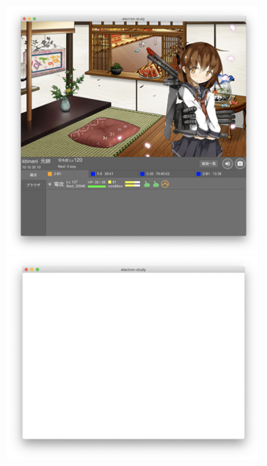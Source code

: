 ![screenshot](https://raw.githubusercontent.com/kbinani/electron-study/master/img/ss1.png)
![screenshot](https://raw.githubusercontent.com/kbinani/electron-study/master/img/ss2.png)
